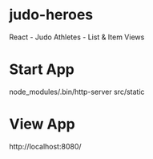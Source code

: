# judo-heroes
React - Judo Athletes - List &amp; Item Views

# Start App
node_modules/.bin/http-server src/static

# View App
http://localhost:8080/
